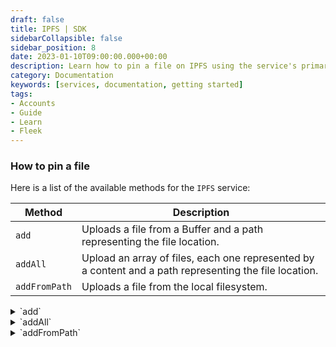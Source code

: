 ```yaml
---
draft: false
title: IPFS | SDK 
sidebarCollapsible: false
sidebar_position: 8
date: 2023-01-10T09:00:00.000+00:00
description: Learn how to pin a file on IPFS using the service's primary methods. Upload files individually, in bulk, or directly from your local system.
category: Documentation
keywords: [services, documentation, getting started]
tags:
- Accounts
- Guide
- Learn
- Fleek
---
```


### How to pin a file

Here is a list of the available methods for the `IPFS` service:

| Method | Description |
| --- | --- |
| `add` | Uploads a file from a Buffer and a path representing the file location. |
| `addAll` | Upload an array of files, each one represented by a content and a path representing the file location. |
| `addFromPath` | Uploads a file from the local filesystem. |

<details>
<summary>`add`</summary>
***Parameters:***

> - `file`: Object of type `IpfsFile`

**Returns:**
> - `path`: Path of the file
> - `cid`: Content hash associated with the file
> - `size`: Size of the file

**Function types:**
```typescript
type IpfsFile = {
	path: string;
	content?: Buffer;
}

type UploadResult = {
    cid: CID;
    size: number;
    path: string;
}

add: (file: IpfsFile) => Promise<UploadResult>;
```

**Example:**
```typescript copy
// fleekSdk is an authenticated instance of FleekSDK
// with a selected projectId

const uploadToIPFS = async (filename: string, content: Buffer) => {
	const result = await fleekSdk.ipfs().add({
		path: filename,
		content: content,
	})
	
	return result
}
```
</details>

<details>
<summary>`addAll`</summary>
***Parameters:***

> - `files`: List of Objects of type `IpfsFile`
> - `options`: Optional Object with properties:
> - `wrapWithDirectory`: boolean if is folder

***Returns:***

> - `UploadResult[]`: List of Objects with properties:
>   - `path`: Path of the file
>   - `cid`: Content hash associated with the file
>   - `size`: Size of the file


***Function types:***
```typescript
type IpfsFile = {
	path: string;
	content?: Buffer;
}

type UploadResult = {
    cid: CID;
    size: number;
    path: string;
}

addAll: (
	files: IpfsFile[],
	options?: AddAllOptions
) => Promise<UploadResult[]>;
```

***Example:***
```typescript copy
// fleekSdk is an authenticated instance of FleekSDK
// with a selected projectId

import { type IpfsFile } from '@fleekxyz/sdk'

const uploadToIPFS = async (files: IpfsFile[]) => {
	const result = await fleekSdk.ipfs().addAll(
		files
	)
	
	return result
}
```
</details>

<details>
<summary>`addFromPath`</summary>

#### ***Parameters***

> - `path`: String path of file in local filesystem
> - `options:` Optional Object with properties:
> - `wrapWithDirectory`: boolean if is folder

#### **Returns**

> - `UploadResult[]`: List of Objects with properties:
>   - `path`: Path of the file
>   - `cid`: Content hash associated with the file
>   - `size`: Size of the file


#### **Function types**
```typescript
type AddFromPathOptions = {
  wrapWithDirectory?: boolean;
}

type UploadResult = {
  cid: CID;
  size: number;
  path: string;
}

addFromPath: (
  path: string,
  options?: AddFromPathOptions
) => Promise<UploadResult[]>;
```

#### **Example**
```typescript copy
// fleekSdk is an authenticated instance of FleekSDK
// with a selected projectId

const uploadToIPFS = async (filePath: string) => {
  const result = await fleekSdk.ipfs().addFromPath(filePath);

  return result
}
```
</details>
